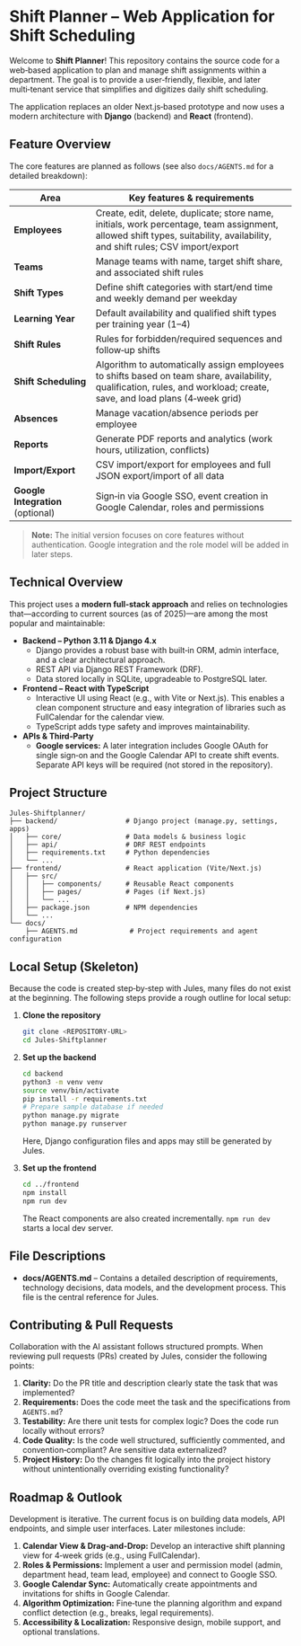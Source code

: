 # Shift Planner – Web Application for Shift Scheduling

Welcome to **Shift Planner**! This repository contains the source code for a web‑based application to plan and manage shift assignments within a department. The goal is to provide a user‑friendly, flexible, and later multi‑tenant service that simplifies and digitizes daily shift scheduling.

The application replaces an older Next.js‑based prototype and now uses a modern architecture with **Django** (backend) and **React** (frontend).

## Feature Overview

The core features are planned as follows (see also `docs/AGENTS.md` for a detailed breakdown):

| Area                              | Key features & requirements                                                                                                                                                 |
| --------------------------------- | --------------------------------------------------------------------------------------------------------------------------------------------------------------------------- |
| **Employees**                     | Create, edit, delete, duplicate; store name, initials, work percentage, team assignment, allowed shift types, suitability, availability, and shift rules; CSV import/export |
| **Teams**                         | Manage teams with name, target shift share, and associated shift rules                                                                                                      |
| **Shift Types**                   | Define shift categories with start/end time and weekly demand per weekday                                                                                                   |
| **Learning Year**                 | Default availability and qualified shift types per training year (1–4)                                                                                                      |
| **Shift Rules**                   | Rules for forbidden/required sequences and follow‑up shifts                                                                                                                 |
| **Shift Scheduling**              | Algorithm to automatically assign employees to shifts based on team share, availability, qualification, rules, and workload; create, save, and load plans (4‑week grid)     |
| **Absences**                      | Manage vacation/absence periods per employee                                                                                                                                |
| **Reports**                       | Generate PDF reports and analytics (work hours, utilization, conflicts)                                                                                                     |
| **Import/Export**                 | CSV import/export for employees and full JSON export/import of all data                                                                                                     |
| **Google Integration** (optional) | Sign‑in via Google SSO, event creation in Google Calendar, roles and permissions                                                                                            |

> **Note:** The initial version focuses on core features without authentication. Google integration and the role model will be added in later steps.

## Technical Overview

This project uses a **modern full‑stack approach** and relies on technologies that—according to current sources (as of 2025)—are among the most popular and maintainable:

- **Backend – Python 3.11 & Django 4.x**
  - Django provides a robust base with built‑in ORM, admin interface, and a clear architectural approach.
  - REST API via Django REST Framework (DRF).
  - Data stored locally in SQLite, upgradeable to PostgreSQL later.
- **Frontend – React with TypeScript**
  - Interactive UI using React (e.g., with Vite or Next.js). This enables a clean component structure and easy integration of libraries such as FullCalendar for the calendar view.
  - TypeScript adds type safety and improves maintainability.
- **APIs & Third‑Party**
  - **Google services:** A later integration includes Google OAuth for single sign‑on and the Google Calendar API to create shift events. Separate API keys will be required (not stored in the repository).

## Project Structure

```
Jules-Shiftplanner/
├── backend/                 # Django project (manage.py, settings, apps)
│   ├── core/                # Data models & business logic
│   ├── api/                 # DRF REST endpoints
│   ├── requirements.txt     # Python dependencies
│   └── ...
├── frontend/                # React application (Vite/Next.js)
│   ├── src/
│   │   ├── components/      # Reusable React components
│   │   ├── pages/           # Pages (if Next.js)
│   │   └── ...
│   ├── package.json         # NPM dependencies
│   └── ...
└── docs/
    ├── AGENTS.md             # Project requirements and agent configuration
```

## Local Setup (Skeleton)

Because the code is created step‑by‑step with Jules, many files do not exist at the beginning. The following steps provide a rough outline for local setup:

1. **Clone the repository**
   
   ```bash
   git clone <REPOSITORY-URL>
   cd Jules-Shiftplanner
   ```

2. **Set up the backend**
   
   ```bash
   cd backend
   python3 -m venv venv
   source venv/bin/activate
   pip install -r requirements.txt
   # Prepare sample database if needed
   python manage.py migrate
   python manage.py runserver
   ```
   
   Here, Django configuration files and apps may still be generated by Jules.

3. **Set up the frontend**
   
   ```bash
   cd ../frontend
   npm install
   npm run dev
   ```
   
   The React components are also created incrementally. `npm run dev` starts a local dev server.

## File Descriptions

- **docs/AGENTS.md** – Contains a detailed description of requirements, technology decisions, data models, and the development process. This file is the central reference for Jules.

## Contributing & Pull Requests

Collaboration with the AI assistant follows structured prompts. When reviewing pull requests (PRs) created by Jules, consider the following points:

1. **Clarity:** Do the PR title and description clearly state the task that was implemented?
2. **Requirements:** Does the code meet the task and the specifications from `AGENTS.md`?
3. **Testability:** Are there unit tests for complex logic? Does the code run locally without errors?
4. **Code Quality:** Is the code well structured, sufficiently commented, and convention‑compliant? Are sensitive data externalized?
5. **Project History:** Do the changes fit logically into the project history without unintentionally overriding existing functionality?



## Roadmap & Outlook

Development is iterative. The current focus is on building data models, API endpoints, and simple user interfaces. Later milestones include:

1. **Calendar View & Drag‑and‑Drop:** Develop an interactive shift planning view for 4‑week grids (e.g., using FullCalendar).
2. **Roles & Permissions:** Implement a user and permission model (admin, department head, team lead, employee) and connect to Google SSO.
3. **Google Calendar Sync:** Automatically create appointments and invitations for shifts in Google Calendar.
4. **Algorithm Optimization:** Fine‑tune the planning algorithm and expand conflict detection (e.g., breaks, legal requirements).
5. **Accessibility & Localization:** Responsive design, mobile support, and optional translations.
